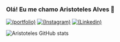 ###  Olá! Eu me chamo Aristoteles Alves 👋
[![(portfolio)](https://img.shields.io/badge/website-000000?style=for-the-badge&logo=About.me&logoColor=white)](https://portfolio-git-main-aristoteles-py.vercel.app/) 
[![(Instagram)](https://img.shields.io/badge/Instagram-E4405F?style=for-the-badge&logo=instagram&logoColor=white)](https://www.instagram.com/aristoteles269/)
[![(Linkedin)](https://img.shields.io/badge/LinkedIn-0077B5?style=for-the-badge&logo=linkedin&logoColor=white)](https://www.linkedin.com/in/aristoteles-aleves-de-oliveira-ab8089226/)

![Aristoteles GitHub stats](https://github-readme-stats-git-masterrstaa-rickstaa.vercel.app/api?username=AristotelesAlves&&show_icons=true&theme=dark)


